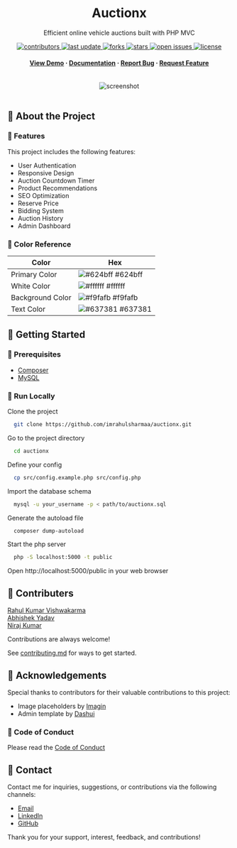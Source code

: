 <div align="center">

  <h1>Auctionx</h1>  
  <p>
    Efficient online vehicle auctions built with PHP MVC
  </p>

<!-- Badges -->
<p>
  <a href="https://github.com/imrahulsharmaa/auctionx/graphs/contributors">
    <img src="https://img.shields.io/github/contributors/natainditama/auctionx" alt="contributors" />
  </a>
  <a href="https://github.com/imrahulsharmaa/auctionx">
    <img src="https://img.shields.io/github/last-commit/natainditama/auctionx" alt="last update" />
  </a>
  <a href="https://github.com/natainditama/imrahulsharmaa/network/members">
    <img src="https://img.shields.io/github/forks/natainditama/auctionx" alt="forks" />
  </a>
  <a href="https://github.com/natainditama/imrahulsharmaa/stargazers">
    <img src="https://img.shields.io/github/stars/natainditama/auctionx" alt="stars" />
  </a>
  <a href="https://github.com/natainditama/imrahulsharmaa/issues/">
    <img src="https://img.shields.io/github/issues/natainditama/auctionx" alt="open issues" />
  </a>
  <a href="https://github.com/natainditama/imrahulsharmaa/blob/master/LICENSE">
    <img src="https://img.shields.io/github/license/natainditama/auctionx.svg" alt="license" />
  </a>
</p>
   
<h4>
    <a href="https://imrahulsharmaa.github.io/auctionx/">View Demo</a>
  <span> · </span>
    <a href="https://github.com/imrahulsharmaa/auctionx">Documentation</a>
  <span> · </span>
    <a href="https://github.com/imrahulsharmaa/auctionx/issues/">Report Bug</a>
  <span> · </span>
    <a href="https://github.com/imrahulsharmaa/auctionx/issues/">Request Feature</a>
  </h4>
</div>

<br />  

<div align="center"> 
  <img src="https://user-images.githubusercontent.com/81244669/235050191-50f32154-bbf4-47ee-89e7-31b7f6c77fb7.png" alt="screenshot" />
</div>

<br />  

<!-- About the Project -->
## 📝 About the Project

<!-- Features -->
### 🌟 Features

This project includes the following features:

- User Authentication
- Responsive Design
- Auction Countdown Timer
- Product Recommendations
- SEO Optimization
- Reserve Price
- Bidding System
- Auction History
- Admin Dashboard

<!-- Color Reference -->
### 🎨 Color Reference

| Color             | Hex                                                                |
| ----------------- | ------------------------------------------------------------------ |
| Primary Color | ![#624bff](https://via.placeholder.com/10/624bff?text=+) #624bff |
| White Color | ![#ffffff](https://via.placeholder.com/10/ffffff?text=+) #ffffff |
| Background Color | ![#f9fafb](https://via.placeholder.com/10/f9fafb?text=+) #f9fafb |
| Text Color | ![#637381](https://via.placeholder.com/10/637381?text=+) #637381 |

<!-- Getting Started -->
## 🚀 Getting Started

<!-- Prerequisites -->
### 🔧 Prerequisites

- [Composer](https://getcomposer.org/)
- [MySQL](https://www.mysql.com/)

<!-- Run Locally -->
### 🏃 Run Locally

Clone the project

```bash
  git clone https://github.com/imrahulsharmaa/auctionx.git
```

Go to the project directory

```bash
  cd auctionx
```

Define your config

```bash
  cp src/config.example.php src/config.php
```

Import the database schema

```bash
  mysql -u your_username -p < path/to/auctionx.sql
```

Generate the autoload file

```bash
  composer dump-autoload
```

Start the php server

```bash
  php -S localhost:5000 -t public
```

Open http://localhost:5000/public in your web browser

<!-- Contributing -->
## 👋 Contributers
 [Rahul Kumar Vishwakarma](https://github.com/imrahulsharmaa)<br>
  [Abhishek Yadav](https://github.com/yugyadavv)<br>
  [Niraj Kumar](https://github.com/nirajkarya)



Contributions are always welcome!

See [contributing.md](https://github.com/imrahulsharmaa/auctionx/blob/main/.github/CONTRIBUTING.md) for ways to get started.

<!-- Acknowledgments -->
## 🙏 Acknowledgements

Special thanks to contributors for their valuable contributions to this project:

- Image placeholders by [Imagin](https://www.imagin.studio/)
- Admin template by [Dashui](https://dashui.codescandy.com/)

<!-- Code of Conduct -->
### 📜 Code of Conduct

Please read the [Code of Conduct](https://github.com/imrahulsharmaa/auctionx/blob/main/.github/CODE_OF_CONDUCT.md)

<!-- Contact -->
## 🤝 Contact

Contact me for inquiries, suggestions, or contributions via the following channels:

- [Email](mailto:rahulkumarvishawakarma@gmail.com)
- [LinkedIn](https://www.linkedin.com/in/imrahulsharmaa)
- [GitHub](https://github.com/imrahulsharmaa)

Thank you for your support, interest, feedback, and contributions!
